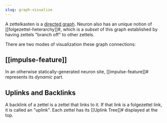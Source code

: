 ```yaml
---
slug: graph-visualize
---
```


A zettelkasten is a [directed graph](https://en.wikipedia.org/wiki/Directed_graph). Neuron also has an unique notion of [[folgezettel-heterarchy]]#, which is a *subset* of this graph established by having zettels "branch off" to other zettels.

There are two modes of visualization these graph connections:

## [[impulse-feature]]

In an otherwise statically-generated neuron site, [[impulse-feature]]# represents its *dynamic* part.

## Uplinks and Backlinks

A backlink of a zettel is a zettel that links to it. If that link is a folgezettel link, it is called an "uplink". Each zettel has its [[Uplink Tree]]# displayed at the top.
